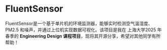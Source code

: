 # FluentSensor
 FluentSensor是一个基于单片机的环境监测器，能够实时检测空气温湿度、PM2.5 和噪声，并通过上位机实现数据可视化。该项目是我在 上海大学2025 年春季的 **Engineering Design 课程项目**，现将其开源分享，希望对其他同学有所帮助！
